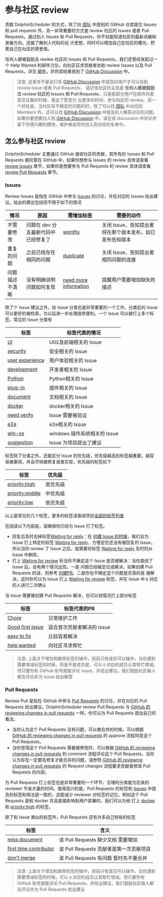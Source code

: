 # 参与社区 review

贡献 DolphinScheduler 的方式，除了向 [团队](/en-us/community/community.html) 中提到的 GitHub 仓库提交 Issues 和 pull requests 外，另一非常重要的方式是
review 社区的 Issues 或者 Pull Requests。通过别人 Issues 和 Pull Requests，你不仅能知道社区的最新进展和发展方向，还能了解别人代码的设
计思想，同时可以增加自己在社区的曝光、积累自己在社区的荣誉值。

任何人都被鼓励去 review 社区的  Issues 和 Pull Requests。我们还曾经发起过一个 Help Wanted 的邮件讨论，向社区征求贡献者协助 review Issues
以及 Pull Requests，详见 [邮件][mail-review-wanted]，并将其结果放到了 [GitHub Discussion][discussion-result-review-wanted] 中。

> 注意: 这里并不是说只有 [GitHub Discussion][discussion-result-review-wanted] 中提及的用户才可以协助 review Issue 或者 Pull Requests，
> 请记住社区的主张是 **任何人都被鼓励去 review 社区的  Issues 和 Pull Requests**。只是那部分用户在邮件列表意见征集的时候，表达了愿意付
> 出更多的时间，参与社区的 review。另一个好处是，当社区有不确定的问题的时，除了可以找 [团队](/en-us/community/community.html) 中对应的 Members 外，还可以找
> [GitHub Discussion][discussion-result-review-wanted] 中提及的人解答对应的问题。如果你要想要加入到 [GitHub Discussion][discussion-result-review-wanted]
> 中，请在该 discussion 中评论并留下你感兴趣的模块，维护者会将你加入到对应的名单中。

## 怎么参与社区 review

DolphinScheduler 主要通过 GitHub 接收社区的贡献，其所有的 Issues 和 Pull Requests 都托管在 GitHub 中，如果你想参与 Issues 的 review
具体请查看 [review Issues](#issues) 章节，如果你是想要参与 Pull Requests 的 review 具体请查看 [review Pull Requests](#pull-requests)
章节。

### Issues

Review Issues 是指在 GitHub 中参与 [Issues][all-issues] 的讨论，并在对应的 Issues 给出建议。给出的建议包括但不限于如下的情况

| 情况 | 原因 | 需增加标签 | 需要的动作 |
| ------ | ------ | ------ | ------ |
| 不需要修改 | 问题在 dev 分支最新代码中已经修复了 | [wontfix][label-wontfix] | 关闭 Issue，告知提出者将在那个版本发布，如已发布告知版本 |
| 重复的问题 | 之前已经存在相同的问题 | [duplicate][label-duplicate] | 关闭 Issue，告知提出者相同问题的连接 |
| 问题描述不清晰 | 没有明确说明问题如何复现 | [need more information][label-need-more-information] | 提醒用户需要增加缺失的描述 |

除了个 issue 建议之外，给 Issue 分类也是非常重要的一个工作。分类后的 Issue 可以更好的被检索，为以后进一步处理提供便利。一个 Issue 可以被打上多个标签，常见的 Issue 分类有

| 标签 | 标签代表的情况 |
| ------ | ------ |
| [UI][label-UI] | UI以及前端相关的 Issue |
| [security][label-security] | 安全相关的 Issue |
| [user experience][label-user-experience] | 用户体验相关的 Issue |
| [development][label-development] | 开发者相关的 Issue |
| [Python][label-Python] | Python相关的 Issue |
| [plug-in][label-plug-in] | 插件相关的 Issue |
| [document][label-document] | 文档相关的 Issue |
| [docker][label-docker] | docker相关的 Issue |
| [need verify][label-need-verify] | Issue 需要被验证 |
| [e2e][label-e2e] | e2e相关的 Issue |
| [win-os][label-win-os] | windows 操作系统相关的 Issue |
| [suggestion][label-suggestion] | Issue 为项目提出了建议 |

标签除了分类之外，还能区分 Issue 的优先级，优先级越高的标签越重要，越容易被重视，并会尽快被修复或者实现，优先级的标签如下

| 标签 | 优先级 |
| ------ | ------ |
| [priority:high][label-priority-high] | 高优先级 |
| [priority:middle][label-priority-middle] | 中优先级 |
| [priority:low][label-priority-low] | 低优先级 |

以上是常见的几个标签，更多的标签请查阅项目[全部的标签列表][label-all-list]

在阅读以下内容是，请确保你已经为 Issue 打了标签。

* 回复后及时去掉标签[Waiting for reply][label-waiting-for-reply]：在 [创建 Issue 的时候][issue-choose]，我们会为 Issue 打上特定的标签
  [Waiting for reply][label-waiting-for-reply]，方便定位还没有被回复的 Issue，所以当你 review 了 Issue 之后，就需要将标签
  [Waiting for reply][label-waiting-for-reply] 及时的从 Issue 中删除。
* 打上 [Waiting for review][label-waiting-for-review] 标当你不确定这个 Issue 是否被解决：当你查阅了 Issue 后，会有两个情况出现。一是
  问题已经被定位或解决，如果创建 Pull Requests 的话，则参考 [创建PR](./submit-code.md)。二是你也不确定这个问题是否真的是
  被解决，这时你可以为 Issue 打上 [Waiting for review][label-waiting-for-review] 标签，并在 Issue 中 `@` 对应的人进行二次确认

当 Issue 需要被创建 Pull Requests 解决，也可以视情况打上部分标签

| 标签 | 标签代表的PR |
| ------ | ------ |
| [Chore][label-Chore] | 日常维护工作 |
| [Good first issue][label-good-first-issue] | 适合首次贡献者解决的 Issue |
| [easy to fix][label-easy-to-fix] | 比较容易解决 |
| [help wanted][label-help-wanted] | 向社区寻求帮忙 |

> 注意: 上面关于增加和删除标签的操作，目前只有成员可以操作，当你遇到需要增减标签的时候，但是不是成员是，可以 `@` 对应的成员让其帮忙增减。
> 但只要你有 GitHub 账号就能评论 Issue，并给出建议。我们鼓励社区每人都去评论并为 Issue 给出解答

### Pull Requests

<!-- markdown-link-check-disable -->
Review Pull 是指在 GitHub 中参与 [Pull Requests][all-PRs] 的讨论，并在对应的 Pull Requests 给出建议。DolphinScheduler review
Pull Requests 与 [GitHub 的 reviewing changes in pull requests][gh-review-pr] 一样。你可以为 Pull Requests 提出自己的看法，

* 当你认为这个 Pull Requests 没有问题，可以被合并的时候，可以根据 [GitHub 的 reviewing changes in pull requests][gh-review-pr] 的
  approve 流程同意这个 Pull Requests。
* 当你觉得这个 Pull Requests 需要被修改时，可以根据 [GitHub 的 reviewing changes in pull requests][gh-review-pr] 的 comment
  流程评论这个 Pull Requests。当你认为存在一定要先修复才能合并的问题，请参照 [GitHub 的 reviewing changes in pull requests][gh-review-pr]
  的 Request changes 流程要求贡献者修改 Pull Requests 的内容。
<!-- markdown-link-check-enable -->

为 Pull Requests 打上标签也是非常重要的一个环节，合理的分类能为后来的 reviewer 节省大量的时间。值得高兴的是，Pull Requests 的标签和 [Issues](#issues)
中提及的标签和用法是一致的，这能减少 reviewer 对标签的记忆。例如这个 Pull Requests 是和 docker 并且直接影响到用户部署的，我们可以为他
打上 [docker][label-docker] 和 [priority:high][label-priority-high] 的标签。

除了和 Issue 类似的标签外，Pull Requests 还有许多自己特有的标签

| 标签 | 含义 |
| ------ | ------ |
| [miss document][label-miss-document] | 该 Pull Requests 缺少文档 需要增加 |
| [first time contributor][label-first-time-contributor] | 该 Pull Requests 贡献者是第一次贡献项目 |
| [don't merge][label-do-not-merge] | 该 Pull Requests 有问题 暂时先不要合并 |

> 注意: 上面关于增加和删除标签的操作，目前只有成员可以操作，当你遇到需要增减标签的时候，可以 `@` 对应的成员让其帮忙增减。但只要你有 GitHub
> 账号就能评论 Pull Requests，并给出建议。我们鼓励社区每人都去评论并为 Pull Requests 给出建议

[mail-review-wanted]: https://lists.apache.org/thread/9flwlzrp69xjn6v8tdkbytq8glqp2k51
[discussion-result-review-wanted]: https://github.com/apache/dolphinscheduler/discussions/7545
[label-wontfix]: https://github.com/apache/dolphinscheduler/labels/wontfix
[label-duplicate]: https://github.com/apache/dolphinscheduler/labels/duplicate
[label-need-more-information]: https://github.com/apache/dolphinscheduler/labels/need%20more%20information
[label-win-os]: https://github.com/apache/dolphinscheduler/labels/win-os
[label-waiting-for-reply]: https://github.com/apache/dolphinscheduler/labels/Waiting%20for%20reply
[label-waiting-for-review]: https://github.com/apache/dolphinscheduler/labels/Waiting%20for%20review
[label-user-experience]: https://github.com/apache/dolphinscheduler/labels/user%20experience
[label-development]: https://github.com/apache/dolphinscheduler/labels/development
[label-UI]: https://github.com/apache/dolphinscheduler/labels/UI
[label-suggestion]: https://github.com/apache/dolphinscheduler/labels/suggestion
[label-security]: https://github.com/apache/dolphinscheduler/labels/security
[label-Python]: https://github.com/apache/dolphinscheduler/labels/Python
[label-plug-in]: https://github.com/apache/dolphinscheduler/labels/plug-in
[label-document]: https://github.com/apache/dolphinscheduler/labels/document
[label-docker]: https://github.com/apache/dolphinscheduler/labels/docker
[label-all-list]: https://github.com/apache/dolphinscheduler/labels
[label-Chore]: https://github.com/apache/dolphinscheduler/labels/Chore
[label-good-first-issue]: https://github.com/apache/dolphinscheduler/labels/good%20first%20issue
[label-help-wanted]: https://github.com/apache/dolphinscheduler/labels/help%20wanted
[label-easy-to-fix]: https://github.com/apache/dolphinscheduler/labels/easy%20to%20fix
[label-priority-high]: https://github.com/apache/dolphinscheduler/labels/priority%3Ahigh
[label-priority-middle]: https://github.com/apache/dolphinscheduler/labels/priority%3Amiddle
[label-priority-low]: https://github.com/apache/dolphinscheduler/labels/priority%3Alow
[label-miss-document]: https://github.com/apache/dolphinscheduler/labels/miss%20document
[label-first-time-contributor]: https://github.com/apache/dolphinscheduler/labels/first%20time%20contributor
[label-do-not-merge]: https://github.com/apache/dolphinscheduler/labels/don%27t%20merge
[label-e2e]: https://github.com/apache/dolphinscheduler/labels/e2e
[label-need-verify]: https://github.com/apache/dolphinscheduler/labels/need%20to%20verify
[issue-choose]: https://github.com/apache/dolphinscheduler/issues/new/choose
[all-issues]: https://github.com/apache/dolphinscheduler/issues
[all-PRs]: https://github.com/apache/dolphinscheduler/pulls
[gh-review-pr]: https://docs.github.com/en/pull-requests/collaborating-with-pull-requests/reviewing-changes-in-pull-requests/about-pull-request-reviews
